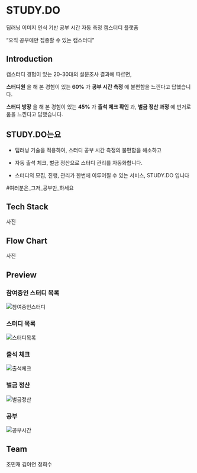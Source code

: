 # STUDY.DO
딥러닝 이미지 인식 기반 공부 시간 자동 측정 캠스터디 플랫폼

 “오직 공부에만 집중할 수 있는 캠스터디”


## Introduction

캠스터디 경험이 있는 20-30대의 설문조사 결과에 따르면,

 **스터디원** 을 해 본 경험이 있는 **60%** 가 **공부 시간 측정** 에 불편함을 느낀다고 답했습니다.

**스터디 방장** 을 해 본 경험이 있는  **45%** 가 **출석 체크 확인** 과, **벌금 정산 과정** 에 번거로움을 느낀다고 답했습니다.

## STUDY.DO는요

- 딥러닝 기술을 적용하여, 스터디 공부 시간 측정의 불편함을 해소하고
- 자동 출석 체크, 벌금 정산으로 스터디 관리를 자동화합니다.

- 스터디의 모집, 진행, 관리가 한번에 이루어질 수 있는 서비스,  STUDY.DO 입니다

#여러분은_그저_공부만_하세요

## Tech Stack
사진

## Flow Chart

사진


## Preview
### 참여중인 스터디 목록
![참여중인스터디](https://user-images.githubusercontent.com/73633272/169918525-c1924e4c-e594-4fff-8d1a-08a387d22a82.gif)
### 스터디 목록
![스터디목록](https://user-images.githubusercontent.com/73633272/169918312-541cfb4b-a477-49f8-ad1c-69128ed94fdc.gif)

### 출석 체크
![출석체크](https://user-images.githubusercontent.com/73633272/169918299-48471ebd-c6b5-4a8c-9205-7dbc57ec8d23.gif)
### 벌금 정산
![벌금정산](https://user-images.githubusercontent.com/73633272/169918317-03d45e48-1f77-4c38-aac8-ce7421e16bc0.gif)
### 공부 
![공부시간](https://user-images.githubusercontent.com/73633272/169918326-065d1d4b-50ea-4389-9fa2-8daae48a0554.gif)

## Team

조민재
김아연
정희수
